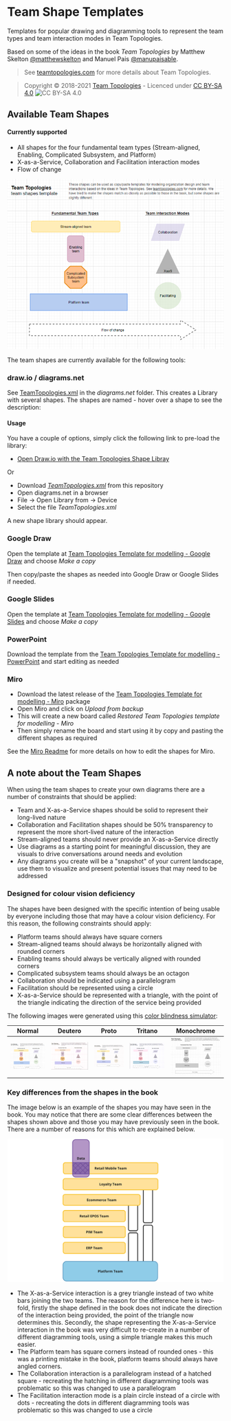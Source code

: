 # Team Shape Templates

Templates for popular drawing and diagramming tools to represent the team types and team interaction modes in Team Topologies.

Based on some of the ideas in the book _Team Topologies_ by Matthew Skelton [@matthewskelton](https://github.com/matthewskelton) and Manuel Pais [@manupaisable](https://github.com/manupaisable).

> See [teamtopologies.com](https://teamtopologies.com/) for more details about Team Topologies.

> Copyright © 2018-2021 [Team Topologies](https://teamtopologies.com/) - Licenced under [CC BY-SA 4.0](https://creativecommons.org/licenses/by-sa/4.0/) ![CC BY-SA 4.0](https://licensebuttons.net/l/by-sa/3.0/88x31.png)

## Available Team Shapes

#### Currently supported

* All shapes for the four fundamental team types (Stream-aligned, Enabling, Complicated Subsystem, and Platform)
* X-as-a-Service, Collaboration and Facilitation interaction modes
* Flow of change

![Screenshot of Team Topologies shape library in diagrams.net](diagrams.net/2021-03-04--TT-drawing-shapes--diagrams_net.png)

The team shapes are currently available for the following tools:

### draw.io / diagrams.net

See [TeamTopologies.xml](diagrams.net/TeamTopologies.xml) in the _diagrams.net_ folder. This creates a Library with several shapes. The shapes are named - hover over a shape to see the description:

#### Usage

You have a couple of options, simply click the following link to pre-load the library:

- [Open Draw.io with the Team Topologies Shape Libray](https://app.diagrams.net/?splash=0&ui=min&clibs=Uhttps%3A%2f%2fraw.githubusercontent.com%2fTeamTopologies%2fTeam-Shape-Templates%2fmaster%2fdiagrams.net%2fTeamTopologies.xml)

Or

* Download _[TeamTopologies.xml](diagrams.net/TeamTopologies.xml)_ from this repository
* Open diagrams.net in a browser
* File -> Open Library from -> Device
* Select the file _TeamTopologies.xml_

A new shape library should appear. 

### Google Draw 

Open the template at [Team Topologies Template for modelling - Google Draw](https://docs.google.com/drawings/d/1MxEb1bm1tez0aLaufEHUgv5AO7d577lRC1xdEtAFr1Q/copy?usp=sharing) and choose _Make a copy_

Then copy/paste the shapes as needed into Google Draw or Google Slides if needed.

### Google Slides

Open the template at [Team Topologies Template for modelling - Google Slides](https://docs.google.com/presentation/d/1jEqC5PQNeK57E8zB31SecBYA5H1K0SmER5erLYPOn-0/copy#slide=id.p) and choose _Make a copy_

### PowerPoint

Download the template from the [Team Topologies Template for modelling - PowerPoint](powerpoint/Team%20Topologies%20Template%20for%20modelling%20-%20PowerPoint.pptx) and start editing as needed

### Miro

- Download the latest release of the [Team Topologies Template for modelling - Miro](https://github.com/TeamTopologies/Team-Shape-Templates/releases) package
- Open Miro and click on _Upload from backup_
- This will create a new board called _Restored Team Topologies template for modelling - Miro_
- Then simply rename the board and start using it by copy and pasting the different shapes as required

See the [Miro Readme](miro/readme.md) for more details on how to edit the shapes for Miro. 

## A note about the Team Shapes

When using the team shapes to create your own diagrams there are a number of constraints that should be applied:

- Team and X-as-a-Service shapes should be solid to represent their long-lived nature
- Collaboration and Facilitation shapes should be 50% transparency to represent the more short-lived nature of the interaction 
- Stream-aligned teams should never provide an X-as-a-Service directly
- Use diagrams as a starting point for meaningful discussion, they are visuals to drive conversations around needs and evolution
- Any diagrams you create will be a "snapshot" of your current landscape, use them to visualize and present potential issues that may need to be addressed

### Designed for colour vision deficiency

The shapes have been designed with the specific intention of being usable by everyone including those that may have a colour vision deficiency. For this reason, the following constraints should apply:

- Platform teams should always have square corners 
- Stream-aligned teams should always be horizontally aligned with rounded corners
- Enabling teams should always be vertically aligned with rounded corners
- Complicated subsystem teams should always be an octagon
- Collaboration should be indicated using a parallelogram
- Facilitation should be represented using a circle
- X-as-a-Service should be represented with a triangle, with the point of the triangle indicating the direction of the service being provided 

The following images were generated using this [color blindness simulator](https://www.color-blindness.com/coblis-color-blindness-simulator/):

|                  Normal                  |                           Deutero                            |                            Proto                             | Tritano                                                      | Monochrome                                                   |
| :--------------------------------------: | :----------------------------------------------------------: | :----------------------------------------------------------: | ------------------------------------------------------------ | ------------------------------------------------------------ |
| ![Normal](resources/Shapes%20Normal.png) | ![Dichromatic Deuteranopia](resources/Shapes%20Dichromatic%20Deuteranopia.png) | ![Dichromatic Protanopia](resources/Shapes%20Dichromatic%20Protanopia.png) | ![Dichromatic Tritanopia](resources/Shapes%20Dichromatic%20Tritanopia.png) | ![Monochromatic Achromatopsia](resources/Shapes%20Monochromatic%20Achromatopsia.png) |

### Key differences from the shapes in the book 

The image below is an example of the shapes you may have seen in the book. You may notice that there are some clear differences between the shapes shown above and those you may have previously seen in the book. There are a number of reasons for this which are explained below.

![Screenshot of Team Topologies shape library in diagrams.net](resources/Book%20shapes%20example.png)

- The X-as-a-Service interaction is a grey triangle instead of two white bars joining the two teams. The reason for the difference here is two-fold, firstly the shape defined in the book does not indicate the direction of the interaction being provided, the point of the triangle now determines this.  Secondly, the shape representing the X-as-a-Service interaction in the book was very difficult to re-create in a number of different diagramming tools, using a simple triangle makes this much easier.
- The Platform team has square corners instead of rounded ones - this was a printing mistake in the book, platform teams should always have angled corners.
- The Collaboration interaction is a parallelogram instead of a hatched square - recreating the hatching in different diagramming tools was problematic so this was changed to use a parallelogram
- The Facilitation interaction mode is a plain circle instead of a circle with dots - recreating the dots in different diagramming tools was problematic so this was changed to use a circle